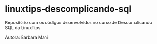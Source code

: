 # linuxtips-descomplicando-sql
Repositório com os códigos desenvolvidos no curso de Descomplicando SQL da LinuxTips

Autora: Barbara Mani